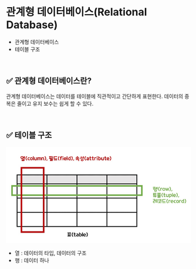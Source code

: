 # 관계형 데이터베이스(Relational Database)

- 관계형 데이터베이스
- 테이블 구조

<br>

## ✅ 관계형 데이터베이스란?

관계형 데이터베이스는 데이터를 테이블에 직관적이고 간단하게 표현한다. 데이터의 중복은 줄이고 유지 보수는 쉽게 할 수 있다.

<br>

## ✅ 테이블 구조

![1](img/관계형-데이터베이스/1-16379028696022.jpg)

- 열 : 데이터의 타입, 데이터의 구조
- 행 : 데이터 하나
